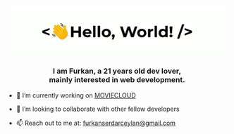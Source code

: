 ![ Alt text](https://raw.githubusercontent.com/iamludal/iamludal/master/assets/greetings.gif)

<h3 align="center">
   I am Furkan, a 21 years old dev lover, <br> mainly interested in web development.
</h3>


- 🌱 I’m currently working on [MOVIECLOUD](https://github.com/Fuggel/MOVIECLOUD) 

- 👯 I’m looking to collaborate with other fellow developers

- 📫 Reach out to me at: [furkanserdarceylan@gmail.com](mailto:furkanserdarceylan@gmail.com)

